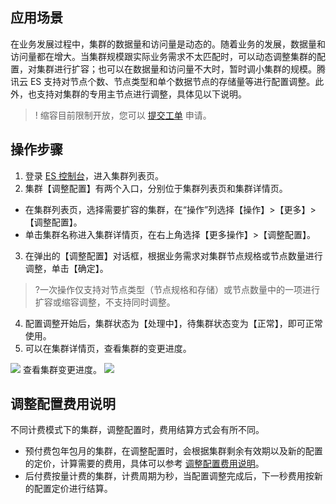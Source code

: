 ## 应用场景
在业务发展过程中，集群的数据量和访问量是动态的。随着业务的发展，数据量和访问量都在增大。当集群规模跟实际业务需求不太匹配时，可以动态调整集群的配置，对集群进行扩容；也可以在数据量和访问量不大时，暂时调小集群的规模。腾讯云 ES 支持对节点个数、节点类型和单个数据节点的存储量等进行配置调整。此外，也支持对集群的专用主节点进行调整，具体见以下说明。
>! 缩容目前限制开放，您可以 [提交工单](https://console.cloud.tencent.com/workorder/category) 申请。

## 操作步骤
1. 登录 [ES 控制台](https://console.cloud.tencent.com/es)，进入集群列表页。
2. 集群【调整配置】有两个入口，分别位于集群列表页和集群详情页。 
 -  在集群列表页，选择需要扩容的集群，在“操作”列选择【操作】>【更多】>【调整配置】。
 -  单击集群名称进入集群详情页，在右上角选择【更多操作】>【调整配置】。
3. 在弹出的【调整配置】对话框，根据业务需求对集群节点规格或节点数量进行调整，单击【确定】。
> ?一次操作仅支持对节点类型（节点规格和存储）或节点数量中的一项进行扩容或缩容调整，不支持同时调整。
4. 配置调整开始后，集群状态为【处理中】，待集群状态变为【正常】，即可正常使用。  
5. 可以在集群详情页，查看集群的变更进度。

![](https://main.qcloudimg.com/raw/651ff7fad65f0716d46443344e8bbef1.png)
查看集群变更进度。
![](https://main.qcloudimg.com/raw/ddc2f1c72123bd0e187e1a8077b5ede3.png)

## 调整配置费用说明
不同计费模式下的集群，调整配置时，费用结算方式会有所不同。
- 预付费包年包月的集群，在调整配置时，会根据集群剩余有效期以及新的配置的定价，计算需要的费用，具体可以参考 [调整配置费用说明](https://cloud.tencent.com/document/product/845/33964)。
- 后付费按量计费的集群，计费周期为秒，当配置调整完成后，下一秒费用按新的配置定价进行结算。

